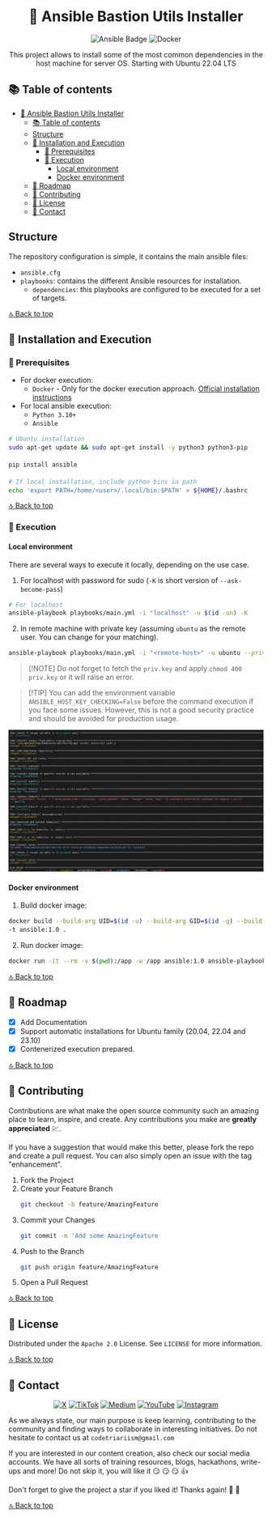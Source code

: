 <div align="center">
<!--
  REMEMBER THAT AT THE END OF THE MARKDOWN PAGES, THERE IS A SECTION WITH ALL THE LINKS TO BE MODIFIED OR ADDED NEW.
  This increases readability.
 -->

<!-- PROJECT LOGO -->

# 📝 Ansible Bastion Utils Installer

<!-- TECNOLOGIES -->

![Ansible Badge](https://img.shields.io/badge/Ansible-E00?logo=ansible&logoColor=fff&style=for-the-badge)
![Docker](https://img.shields.io/badge/Docker-2496ED?style=for-the-badge&logo=docker&logoColor=white)

This project allows to install some of the most common dependencies in the host machine for server OS.
Starting with Ubuntu 22.04 LTS

</div>

## 📚 Table of contents

- [📝 Ansible Bastion Utils Installer](#-ansible-bastion-utils-installer)
  - [📚 Table of contents](#-table-of-contents)
  - [Structure](#structure)
  - [🚀 Installation and Execution](#-installation-and-execution)
    - [🔨 Prerequisites](#-prerequisites)
    - [🔧 Execution](#-execution)
      - [Local environment](#local-environment)
      - [Docker environment](#docker-environment)
  - [📍 Roadmap](#-roadmap)
  - [📎 Contributing](#-contributing)
  - [📃 License](#-license)
  - [👥 Contact](#-contact)

<!--te-->

## Structure

The repository configuration is simple, it contains the main ansible files:

- `ansible.cfg`
- `playbooks`: contains the different Ansible resources for installation.
  - `dependencies`: this playbooks are configured to be executed for a set of targets.

[🔝 Back to top](#-ansible-bastion-utils-installer)

## 🚀 Installation and Execution

### 🔨 Prerequisites

- For docker execution:
  - `Docker` - Only for the docker execution approach. [Official installation instructions](https://docs.docker.com/engine/install/)
- For local ansible execution:
  - `Python 3.10+`
  - `Ansible`

```bash
# Ubuntu installation
sudo apt-get update && sudo apt-get install -y python3 python3-pip

pip install ansible

# If local installation, include python bins in path
echo 'export PATH=/home/<user>/.local/bin:$PATH' > ${HOME}/.bashrc
```

[🔝 Back to top](#-ansible-bastion-utils-installer)

### 🔧 Execution

#### Local environment

There are several ways to execute it locally, depending on the use case.

1. For localhost with password for sudo (`-K` is short version of `--ask-become-pass`)

```bash
# For localhost
ansible-playbook playbooks/main.yml -i "localhost" -u $(id -un) -K
```

2. In remote machine with private key (assuming `ubuntu` as the remote user. You can change for your matching).

```bash
ansible-playbook playbooks/main.yml -i "<remote-host>" -u ubuntu --private-key priv.key
```

> \[!NOTE\]
> Do not forget to fetch the `priv.key` and apply `chmod 400 priv.key` or it will raise an error.

> \[!TIP\]
> You can add the environment variable `ANSIBLE_HOST_KEY_CHECKING=False` before the command execution if you face some issues. However, this is not a good security practice and should be avoided for production usage.


![Ansible execution](./docs/img/ansible-execution.png)

#### Docker environment

1. Build docker image:

```bash
docker build --build-arg UID=$(id -u) --build-arg GID=$(id -g) --build-arg GROUP=$(id -gn) --build-arg USER=$(id -un) \
-t ansible:1.0 .
```

2. Run docker image:

```bash
docker run -it --rm -v $(pwd):/app -w /app ansible:1.0 ansible-playbook playbooks/main.yml -i "<remote-host>" -u ubuntu --private-key priv.key
```

[🔝 Back to top](#-ansible-bastion-utils-installer)

<!-- ROADMAP -->

## 📍 Roadmap

- [x] Add Documentation
- [x] Support automatic installations for Ubuntu family (20.04, 22.04 and 23.10)
- [x] Contenerized execution prepared.

[🔝 Back to top](#-ansible-bastion-utils-installer)

<!-- CONTRIBUTING -->

## 📎 Contributing

Contributions are what make the open source community such an amazing place to learn, inspire, and create. Any contributions you make are **greatly appreciated** :chart:.

If you have a suggestion that would make this better, please fork the repo and create a pull request. You can also simply open an issue with the tag "enhancement".

1. Fork the Project
2. Create your Feature Branch
   ```sh
   git checkout -b feature/AmazingFeature
   ```
3. Commit your Changes
   ```sh
   git commit -m 'Add some AmazingFeature
   ```
4. Push to the Branch
   ```sh
   git push origin feature/AmazingFeature
   ```
5. Open a Pull Request

[🔝 Back to top](#-ansible-bastion-utils-installer)

<!-- LICENSE -->

## 📃 License

Distributed under the `Apache 2.0` License. See `LICENSE` for more information.

[🔝 Back to top](#-ansible-bastion-utils-installer)

<!-- CONTACT -->

## 👥 Contact

<div align="center">

[![X](https://img.shields.io/badge/X-%23000000.svg?style=for-the-badge&logo=X&logoColor=white)](https://twitter.com/codetriariism)
[![TikTok](https://img.shields.io/badge/TikTok-%23000000.svg?style=for-the-badge&logo=TikTok&logoColor=white)](https://www.tiktok.com/@codetriariism)
[![Medium](https://img.shields.io/badge/Medium-12100E?style=for-the-badge&logo=medium&logoColor=white)](https://medium.com/@codetriariism)
[![YouTube](https://img.shields.io/badge/YouTube-%23FF0000.svg?style=for-the-badge&logo=YouTube&logoColor=white)](https://www.youtube.com/@CodeTriariiSM)
[![Instagram](https://img.shields.io/badge/Instagram-%23E4405F.svg?style=for-the-badge&logo=Instagram&logoColor=white)](https://www.instagram.com/codetriariismig/)

</div>

As we always state, our main purpose is keep learning, contributing to the community and finding ways to collaborate in interesting initiatives.
Do not hesitate to contact us at `codetriariism@gmail.com`

If you are interested in our content creation, also check our social media accounts. We have all sorts of training resources, blogs, hackathons, write-ups and more!
Do not skip it, you will like it :smirk: :smirk: :smirk: :+1:

Don't forget to give the project a star if you liked it! Thanks again! :star2: :yellow_heart:

[🔝 Back to top](#-ansible-bastion-utils-installer)
